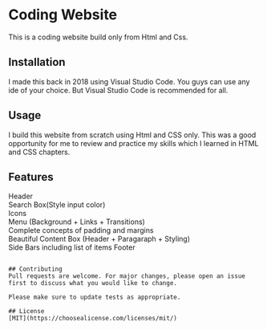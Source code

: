 # Coding Website

This is a coding website build only from Html and Css.

## Installation

I made this back in 2018 using Visual Studio Code. You guys can use any ide of your choice. But Visual Studio Code is recommended for all.

## Usage
I build this website from scratch using Html and CSS only. This was a good opportunity for me to review and practice my skills which I learned in HTML and CSS chapters.
## Features
Header\
Search Box(Style input color)\
Icons\
Menu (Background + Links + Transitions)\
Complete concepts of padding and margins\
Beautiful Content Box (Header + Paragaraph + Styling)\
Side Bars including list of items
Footer


```

## Contributing
Pull requests are welcome. For major changes, please open an issue first to discuss what you would like to change.

Please make sure to update tests as appropriate.

## License
[MIT](https://choosealicense.com/licenses/mit/)

